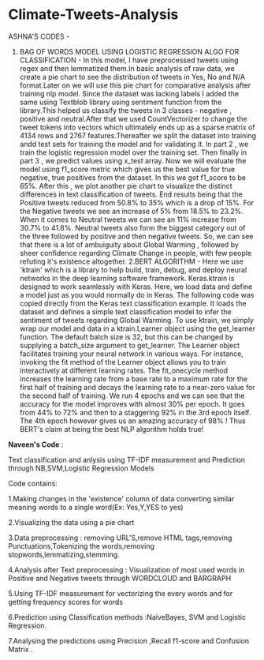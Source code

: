 # Climate-Tweets-Analysis
ASHNA'S CODES -
1. BAG OF WORDS MODEL USING LOGISTIC REGRESSION ALGO FOR CLASSIFICATION - 
In this model, I have preprocessed tweets using regex and then lemmatized them.In basic analysis of raw data, we create a pie chart to see the distribution of tweets in Yes, No and N/A format.Later on we will use this pie chart for comparative analysis after training nlp model. Since the dataset was lacking labels I added the same using Textblob library using sentiment function from the library.This helped us classify the tweets in 3 classes - negative , positive and neutral.After that we used CountVectorizer to change the tweet tokens into vectors which ultimately ends up as a sparse matrix of 4134 rows and 2767 features.Thereafter we split the dataset into training andd test sets for training the model and for validating it.
In part 2 , we train the logistic regression model over the training set. 
Then finally in part 3 , we predict values using x_test array. Now we will evaluate the model using f1_score metric which gives us the best value for true negative, true positives from the dataset. In this we got f1_score to be 65%. 
After this , we plot another pie chart to visualize the distinct differences in text classification of tweets. End results being that the Positive tweets reduced from  50.8% to 35% which is a drop of 15%. For the Negative tweets we see an increase of 5% from 18.5% to 23.2%. When it comes to Neutral tweets we can see an 11% increase from 30.7% to 41.8%. Neutral tweets also form the biggest category out of the three followed by positive and then negative tweets.
So, we can see that there is a lot of ambuiguity about Global Warming , followed by sheer confidence regarding Climate Change in people, with few people refuting it's existence altogether.
2.BERT ALGORITHM -
Here we use 'ktrain' which is a library to help build, train, debug, and deploy neural networks in the deep learning software framework. Keras.ktrain is designed to work seamlessly with Keras. Here, we load data and define a model just as you would normally do in Keras. The following code was copied directly from the Keras text classification example. It loads the  dataset and defines a simple text classification model to infer the sentiment of tweets regarding Global Warming.
To use ktrain, we simply wrap our model and data in a ktrain.Learner object using the get_learner function.
The default batch size is 32, but this can be changed by supplying a batch_size argument to get_learner. The Learner object facilitates training your neural network in various ways. For instance, invoking the fit method of the Learner object allows you to train interactively at different learning rates.
The fit_onecycle method increases the learning rate from a base rate to a maximum rate for the first half of training and decays the learning rate to a near-zero value for the second half of training. 
We run 4 epochs and we can see that the accuracy for the model improves with almost 30%  per epoch. It goes from 44% to 72% and then to a staggering 92% in the 3rd epoch itself. The 4th epoch however gives us an amazing accuracy of 98% !
Thus BERT's claim at being the best NLP algorithm holds true!

**Naveen's Code** :

Text classification and anlysis using TF-IDF measurement and Prediction through NB,SVM,Logistic Regression Models

Code contains:

1.Making changes in the 'existence' column of data converting similar meaning words to a single word(Ex: Yes,Y,YES to yes)

2.Visualizing the data  using a pie chart

3.Data preprocessing : removing URL'S,remove HTML tags,removing Punctuations,Tokenizing the words,removing stopwords,lemmatizing,stemming.

4.Analysis after Text preprocessing : Visualization of most used words in Positive and Negative tweets through WORDCLOUD and BARGRAPH

5.Using TF-IDF measurement for vectorizing the every words and for getting frequency scores for words

6.Prediction using Classification methods :NaiveBayes, SVM and Logistic Regression.

7.Analysing the predictions using Precision ,Recall f1-score and Confusion Matrix .




